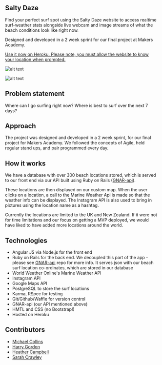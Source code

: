 Salty Daze
----------

Find your perfect surf spot using the Salty Daze website to access realtime surf-weather stats alongside live webcam and image streams of what the beach conditions look like right now.

Designed and developed in a 2 week sprint for our final project at Makers Academy.

[Use it now on Heroku. Please note, you must allow the website to know your location when prompted. ](https://mighty-sands-50291.herokuapp.com/#/map)

![alt text](http://i.imgur.com/k7X5kXX.png)

![alt text](http://i.imgur.com/v09fahl.png)


Problem statement
-----------------
Where can I go surfing right now? Where is best to surf over the next 7 days?


Approach
-----------------
The project was designed and developed in a 2 week sprint, for our final project for Makers Academy. We followed the concepts of Agile, held regular stand ups, and pair programmed every day.


How it works
------------
We have a database with over 300 beach locations stored, which is served to our front end via our API built using Ruby on Rails ([GNAR-api](https://github.com/michaeljcollinsuk/GNAR-api)).

These locations are then displayed on our custom map. When the user clicks on a location, a call to the Marine Weather Api is made so that the weather info can be displayed. The Instagram API is also used to bring in pictures using the location name as a hashtag.

Currently the locations are limited to the UK and New Zealand. If it were not for time limitations and our focus on getting a MVP deployed, we would have liked to have added more locations around the world.


Technologies
------------
* Angular JS via Node.js for the front end
* Ruby on Rails for the back end. We decoupled this part of the app - please see [GNAR-api](https://github.com/michaeljcollinsuk/GNAR-api) repo for more info. It serves json with our beach surf location co-ordinates, which are stored in our database
* World Weather Online's Marine Weather API
* Instagram API
* Google Maps API
* PostgreSQL to store the surf locations
* Karma, RSpec for testing
* Git/Github/Waffle for version control
* GNAR-api (our API mentioned above)
* HMTL and CSS (no Bootstrap!)
* Hosted on Heroku

Contributors
------------
* [Michael Collins](https://github.com/michaeljcollinsuk)
* [Harry Gordon](https://github.com/hwgordon247)
* [Heather Campbell](https://github.com/heather-camcam)
* [Sarah Crawley](https://github.com/sara6)
